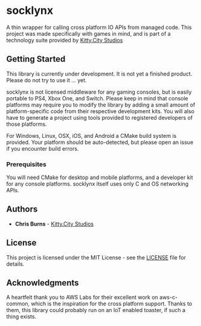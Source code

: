 # socklynx

A thin wrapper for calling cross platform IO APIs from managed code. This project was made specifically with games in mind, and is part of a technology suite provided by [Kitty.City Studios](https://kitty.city)

## Getting Started

This library is currently under development. It is not yet a finished product. Please do not try to use it ... yet.

socklynx is not licensed middleware for any gaming consoles, but is easily portable to PS4, Xbox One, and Switch. Please keep in mind that console platforms may require you to modify the library by adding a small amount of platform-specific code from their respective development kits. You will also have to generate a project using tools provided to registered developers of those platforms.

For Windows, Linux, OSX, iOS, and Android a CMake build system is provided. Your platform should be auto-detected, but please open an issue if you encounter build errors.

### Prerequisites

You will need CMake for desktop and mobile platforms, and a developer kit for any console platforms. socklynx itself uses only C and OS networking APIs.

## Authors

* **Chris Burns** - [Kitty.City Studios](https://kitty.city)

## License

This project is licensed under the MIT License - see the [LICENSE](LICENSE) file for details.

## Acknowledgments

A heartfelt thank you to AWS Labs for their excellent work on aws-c-common, which is the inspiration for the cross platform support. Thanks to them, this library could probably run on an IoT enabled toaster, if such a thing exists.
